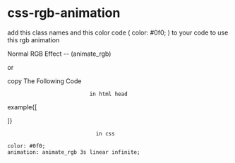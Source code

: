 # css-rgb-animation

add this class names and this color code ( color: #0f0; ) to your code to use this rgb animation 

 Normal RGB Effect --  (animate_rgb) 


or




copy The Following Code 

                              in html head

example{[
<link rel="stylesheet" href="https://oceanofanythingofficial.github.io/css-rgb-animation/rgb.css">
 ]}

                                in css

    color: #0f0;
    animation: animate_rgb 3s linear infinite; 
